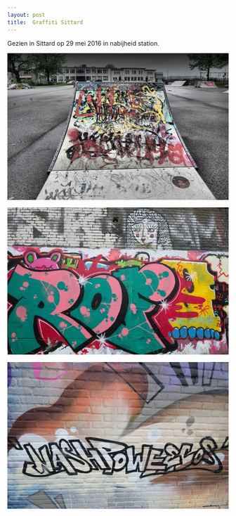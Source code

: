 ```yaml
---
layout: post
title:  Graffiti Sittard
---
```

Gezien in Sittard op 29 mei 2016 in nabijheid station.

![](/img/IMGP6512-3.jpg)


![](/img/IMGP6474.jpg-2)


![](img/IMGP6486.jpg-2)
